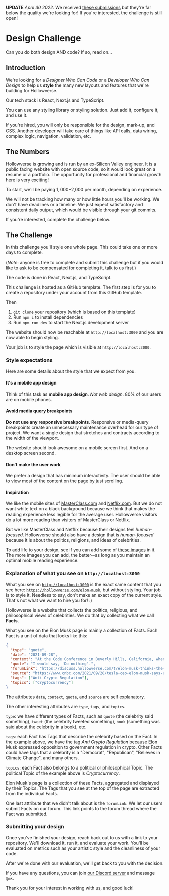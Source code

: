 **UPDATE** _April 30 2022_. We received [these submissions](https://github.com/hollowverse-archive/submissions) but they're far below the quality we're looking for! If you're interested, the challenge is still open!

# Design Challenge

Can you do both design AND code? If so, read on...

## Introduction

We're looking for a _Designer Who Can Code_ or a _Developer Who Can Design_ to help us **style** the many new layouts and features that we're building for Hollowverse.

Our tech stack is React, Next.js and TypeScript.

You can use any styling library or styling solution. Just add it, configure it, and use it.

If you're hired, you will only be responsible for the design, mark-up, and CSS. Another developer will take care of things like API calls, data wiring, complex logic, navigation, validation, etc.

## The Numbers

Hollowverse is growing and is run by an ex-Silicon Valley engineer. It is a public facing website with open source code, so it would look great on a resume or a portfolio. The opportunity for professional and financial growth here is very exciting!

To start, we'll be paying $1,000-$2,000 per month, depending on experience.

We will not be tracking how many or how little hours you'll be working. We don't have deadlines or a timeline. We just expect satisfactory and consistent daily output, which would be visible through your git commits.

If you're interested, complete the challenge below.

## The Challenge

In this challenge you'll style one whole page. This could take one or more days to complete.

(_Note_: anyone is free to complete and submit this challenge but if you would like to ask to be compensated for completing it, talk to us first.)

The code is done in React, Next.js, and TypeScript.

This challenge is hosted as a GitHub template. The first step is for you to create a repository under your account from this GitHub template.

Then

1. `git clone` your repository (which is based on this template)
1. Run `npm i` to install dependencies
1. Run `npm run dev` to start the Next.js development server

The website should now be reachable at `http://localhost:3000` and you are now able to begin styling.

Your job is to style the page which is visible at `http://localhost:3000`.

### Style expectations

Here are some details about the style that we expect from you.

#### It's a mobile app design

Think of this task as **mobile app design**. _Not web design_. 80% of our users are on mobile phones.

#### Avoid media query breakpoints

**Do not use any responsive breakpoints**. Responsive or media-query breakpoints create an unnecessary maintenance overhead for our type of project. We want a single design that stretches and contracts according to the width of the viewport.

The website should look awesome on a mobile screen first. And on a desktop screen second.

#### Don't make the user work

We prefer a design that has minimum interactivity. The user should be able to view most of the content on the page by just scrolling.

#### Inspiration

We like the mobile sites of [MasterClass.com](https://www.masterclass.com/) and [Netflix.com](https://www.netflix.com/). But we do not want white text on a black background because we think that makes the reading experience less legible for the average user. Hollowverse visitors do a lot more reading than visitors of MasterClass or Netflix.

But we like MasterClass and Netflix because their designs feel _human-focused_. Hollowverse should also have a design that is _human-focused_ because it is about the politics, religions, and ideas of celebrities.

To add life to your design, see if you can add some of [these images](https://commons.wikimedia.org/w/index.php?search=elon+musk&title=Special:MediaSearch&go=Go&type=image) in it. The more images you can add, the better--as long as you maintain an optimal mobile reading experience.

### Explanation of what you see on `http://localhost:3000`

What you see on [`http://localhost:3000`](http://localhost:3000) is the exact same content that you see here: [`https://hollowverse.com/elon-musk`](https://hollowverse.com/elon-musk), but without styling. Your job is to style it. Needless to say, don't make an exact copy of the current style. That's not what we want to hire you for! :)

Hollowverse is a website that collects the politics, religious, and philosophical views of celebrities. We do that by collecting what we call **Facts**.

What you see on the Elon Musk page is mainly a collection of Facts. Each Fact is a unit of data that looks like this:

```json
{
  "type": "quote",
  "date": "2021-09-28",
  "context": "At the Code Conference in Beverly Hills, California, when asked if government should regulate cryptocurrencies, Elon Musk said:",
  "quote": "I would say, 'Do nothing'.",
  "forumLink": "https://discuss.hollowverse.com/t/elon-musk-thinks-the-government-should-not-regulate-crypto/1537",
  "source": "https://www.cnbc.com/2021/09/28/tesla-ceo-elon-musk-says-us-government-should-avoid-regulating-crypto.html",
  "tags": ["Anti Crypto Regulation"],
  "topics": ["Cryptocurrency"]
}
```

The attributes `date`, `context`, `quote`, and `source` are self explanatory.

The other interesting attributes are `type`, `tags`, and `topics`.

`type`: we have different types of Facts, such as `quote` (the celebrity said something), `tweet` (the celebrity tweeted something), `book` (something was said about the celebrity in a book), etc.

`tags`: each Fact has Tags that describe the celebrity based on the Fact. In the example above, we have the tag _Anti Crypto Regulation_ because Elon Musk expressed opposition to government regulation in crypto. Other Facts could have tags that a celebrity is a "Democrat", "Republican", "Believes in Climate Change", and many others.

`topics`: each Fact also belongs to a political or philosophical Topic. The political Topic of the example above is _Cryptocurrency_.

Elon Musk's page is a collection of these Facts, aggregated and displayed by their Topics. The Tags that you see at the top of the page are extracted from the individual Facts.

One last attribute that we didn't talk about is the `forumLink`. We let our users submit Facts on our forum. This link points to the forum thread where the Fact was submitted.

### Submitting your design

Once you've finished your design, reach back out to us with a link to your repository. We'll download it, run it, and evaluate your work. You'll be evaluated on metrics such as your artistic style and the cleanliness of your code.

After we're done with our evaluation, we'll get back to you with the decision.

If you have any questions, you can join [our Discord server](https://discord.gg/7YRGb9Revs) and message `@mk`.

Thank you for your interest in working with us, and good luck!
